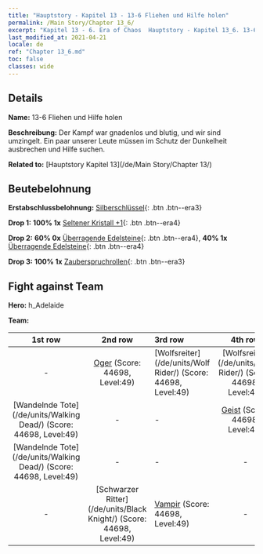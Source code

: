 ```yaml
---
title: "Hauptstory - Kapitel 13 - 13-6 Fliehen und Hilfe holen"
permalink: /Main Story/Chapter 13_6/
excerpt: "Kapitel 13 - 6. Era of Chaos  Hauptstory - Kapitel 13_6. 13-6 Fliehen und Hilfe holen"
last_modified_at: 2021-04-21
locale: de
ref: "Chapter 13_6.md"
toc: false
classes: wide
---
```


## Details

 **Name:** 13-6 Fliehen und Hilfe holen

 **Beschreibung:** Der Kampf war gnadenlos und blutig, und wir sind umzingelt. Ein paar unserer Leute müssen im Schutz der Dunkelheit ausbrechen und Hilfe suchen.

 **Related to:** [Hauptstory Kapitel 13](/de/Main Story/Chapter 13/)

## Beutebelohnung

 **Erstabschlussbelohnung:** [Silberschlüssel](/de/Items/con_693/){: .btn .btn--era3}

 **Drop 1:** **100% 1x** [Seltener Kristall +1](/de/Items/mat_45/){: .btn .btn--era4}

 **Drop 2:** **60% 0x** [Überragende Edelsteine](/de/Items/mat_37/){: .btn .btn--era4}, **40% 1x** [Überragende Edelsteine](/de/Items/mat_37/){: .btn .btn--era4}

 **Drop 3:** **100% 1x** [Zauberspruchrollen](/de/Items/con_694/){: .btn .btn--era3}


## Fight against Team
 **Hero:** h_Adelaide

 **Team:**


  | 1st row | 2nd row | 3rd row | 4th row |
  |:----:|:----:|:----|:----:|
  | - | [Oger](/de/units/Ogre/) (Score: 44698, Level:49)  | [Wolfsreiter](/de/units/Wolf Rider/) (Score: 44698, Level:49)  | [Wolfsreiter](/de/units/Wolf Rider/) (Score: 44698, Level:49)  |
  | [Wandelnde Tote](/de/units/Walking Dead/) (Score: 44698, Level:49)  | - | - | [Geist](/de/units/Wight/) (Score: 44698, Level:49)  |
  | [Wandelnde Tote](/de/units/Walking Dead/) (Score: 44698, Level:49)  | - | - | - |
  | - | [Schwarzer Ritter](/de/units/Black Knight/) (Score: 44698, Level:49)  | [Vampir](/de/units/Vampire/) (Score: 44698, Level:49)  | - |


